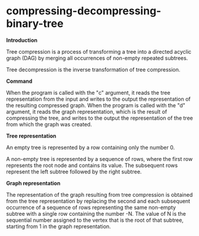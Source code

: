 # compressing-decompressing-binary-tree

**Introduction**

Tree compression is a process of transforming a tree into a directed acyclic graph (DAG) by merging all occurrences of non-empty repeated subtrees.

Tree decompression is the inverse transformation of tree compression.

**Command**

When the program is called with the "c" argument, it reads the tree representation from the input and writes to the output the representation of the resulting compressed graph.
When the program is called with the "d" argument, it reads the graph representation, which is the result of compressing the tree, and writes to the output the representation of the tree from which the graph was created.

**Tree representation**

An empty tree is represented by a row containing only the number 0.

A non-empty tree is represented by a sequence of rows, where the first row represents the root node and contains its value. The subsequent rows represent the left subtree followed by the right subtree.

**Graph representation**

The representation of the graph resulting from tree compression is obtained from the tree representation by replacing the second and each subsequent occurrence of a sequence of rows representing the same non-empty subtree with a single row containing the number -N. The value of N is the sequential number assigned to the vertex that is the root of that subtree, starting from 1 in the graph representation.
